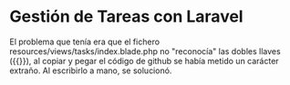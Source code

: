 # Gestión de Tareas con Laravel

El problema que tenía era que el fichero resources/views/tasks/index.blade.php no "reconocía" las dobles llaves ({{}}), al copiar y pegar el código de github se había metido un carácter extraño. Al escribirlo a mano, se solucionó.